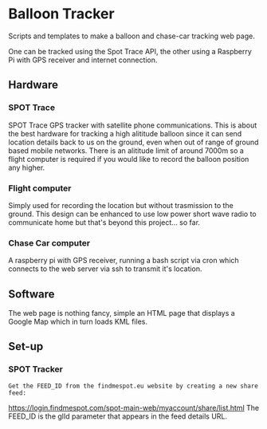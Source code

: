 # Balloon Tracker

Scripts and templates to make a balloon and chase-car tracking web page.

One can be tracked using the Spot Trace API, the other using a Raspberry Pi with GPS receiver and internet connection.

## Hardware

### SPOT Trace
SPOT Trace GPS tracker with satellite phone communications.  This is about the best hardware for tracking a high alititude balloon since it can send location details back to us on the ground, even when out of range of ground based mobile networks.  There is an alititude limit of around 7000m so a flight computer is required if you would like to record the balloon position any higher.

### Flight computer
Simply used for recording the location but without trasmission to the ground.  This design can be enhanced to use low power short wave radio to communicate home but that's beyond this project... so far.

### Chase Car computer 
A raspberry pi with GPS receiver, running a bash script via cron which connects to the web server via ssh to transmit it's location.

## Software

The web page is nothing fancy, simple an HTML page that displays a Google Map which in turn loads KML files.

## Set-up
### SPOT Tracker
	Get the FEED_ID from the findmespot.eu website by creating a new share feed:
https://login.findmespot.com/spot-main-web/myaccount/share/list.html
The FEED_ID is the glId parameter that appears in the feed details URL.
